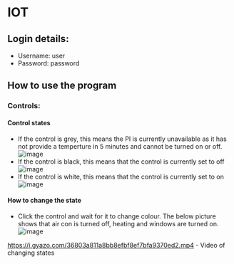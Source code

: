 # IOT
## Login details:
- Username: user
- Password: password

## How to use the program
### Controls:
#### Control states
- If the control is grey, this means the PI is currently unavailable as it has not provide a temperture in 5 minutes and cannot be turned on or off.
![image](https://user-images.githubusercontent.com/56020602/166480140-afd286ca-6915-4a4f-abdb-0872d0548587.png)
- If the control is black, this means that the control is currently set to off
![image](https://user-images.githubusercontent.com/56020602/166480433-cc900d78-6e74-4a86-a7e3-84a47afcfcd6.png)
- If the control is white, this means that the control is currently set to on
 ![image](https://user-images.githubusercontent.com/56020602/166480580-ac01b193-b0d7-4338-9aaf-a49dd10b1b32.png)
 
#### How to change the state
- Click the control and wait for it to change colour. The below picture shows that air con is turned off, heating and windows are turned on.
![image](https://user-images.githubusercontent.com/56020602/166480940-f6e0925f-ce99-4243-8c23-e3ea5104972b.png)

https://i.gyazo.com/36803a811a8bb8efbf8ef7bfa9370ed2.mp4 - Video of changing states

